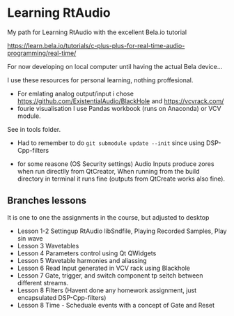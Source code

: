 # Learning RtAudio

My path for Learning RtAudio with the excellent Bela.io tutorial

https://learn.bela.io/tutorials/c-plus-plus-for-real-time-audio-programming/real-time/

For now developing on local computer until having the actual Bela device...

I use these resources for personal learning, nothing proffesional.

* For emlating analog output/input i chose 
    https://github.com/ExistentialAudio/BlackHole
    and 
    https://vcvrack.com/
* fourie visualisation I use Pandas workbook (runs on Anaconda) or VCV module.

See in tools folder.

* Had to remember to do `git submodule update --init` since using DSP-Cpp-filters

* for some reasone  (OS Security settings) Audio Inputs produce zores when run directlly from QtCreator,
    When running from the build directory in terminal it runs fine (outputs from QtCreate works also fine).
    
## Branches lessons

It is one to one the assignments in the course, but adjusted to desktop

- Lesson 1-2 Settingup RtAudio libSndfile, Playing Recorded Samples, Play sin wave
- Lesson 3   Wavetables
- Lesson 4   Parameters control using Qt QWidgets
- Lesson 5   Wavetable harmonies and aliassing
- Lesson 6   Read Input generated in VCV rack using Blackhole
- Lesson 7   Gate, trigger, and switch component tp seitch between different streams.
- Lesson 8   Filters (Havent done any homework assignment, just encapsulated DSP-Cpp-filters)
- Lesson 8   Time - Scheduale events with a concept of Gate and Reset
